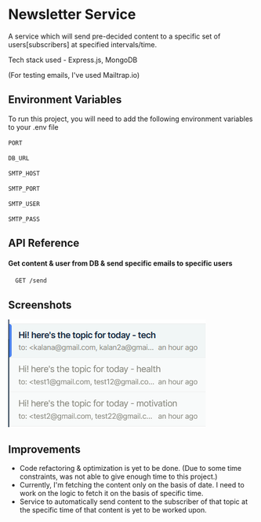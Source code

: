 
# Newsletter Service

A service which will send pre-decided content to a specific set of users[subscribers] at specified intervals/time.

Tech stack used - Express.js, MongoDB

(For testing emails, I've used Mailtrap.io)


## Environment Variables

To run this project, you will need to add the following environment variables to your .env file

`PORT`

`DB_URL`

`SMTP_HOST`

`SMTP_PORT`

`SMTP_USER`

`SMTP_PASS`


## API Reference

#### Get content & user from DB & send specific emails to specific users

```http
  GET /send
```


## Screenshots

![App Screenshot](https://github.com/rahulgambhir/Newsletter-Service/blob/main/Screenshots/email_demo.png)


## Improvements
- Code refactoring & optimization is yet to be done. (Due to some time constraints, was not able to give enough time to this project.)
- Currently, I'm fetching the content only on the basis of date. I need to work on the logic to fetch it on the basis of specific time.
- Service to automatically send content to the subscriber of that topic at the specific time of that content is yet to be worked upon.